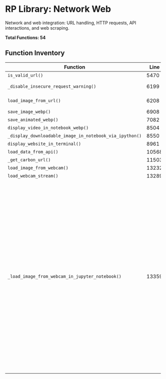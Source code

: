 # RP Library: Network Web

Network and web integration: URL handling, HTTP requests, API interactions, and web scraping.

**Total Functions: 54**

## Function Inventory

| Function | Line | Description |
|----------|------|-------------|
| `is_valid_url()` | 5470 |  Return true iff the url string is syntactically valid  Enhanced Documentation:  Validates whether a... |
| `_disable_insecure_request_warning()` | 6199 | Url should either be like http://website.com/image.png or like data:image/png;base64,iVBORw0KGgoAAAA... |
| `load_image_from_url()` | 6208 | Url should either be like http://website.com/image.png or like data:image/png;base64,iVBORw0KGgoAAAA... |
| `save_image_webp()` | 6908 | Save image in WebP format. Set lossless=True for lossless compression, False for lossy. If add_exten... |
| `save_animated_webp()` | 7082 | Save an animated video in WebP format. If add_extension is True, adds '.webp' extension if not alrea... |
| `display_video_in_notebook_webp()` | 8504 | Displays an animated webp in a Jupyter notebook with a specified quality and framerate See rp.displa... |
| `_display_downloadable_image_in_notebook_via_ipython()` | 8550 |  Display an image at full resolution in a jupyter notebook. Returns an updatable channel.   channel ... |
| `display_website_in_terminal()` | 8961 | Enhanced Documentation:  Fetches and displays a website's content as formatted text in the terminal.... |
| `load_data_from_api()` | 10568 | *(No description)* |
| `_get_carbon_url()` | 11503 | Generate a Carbon URL to visualize code snippets with syntax highlighting.  code : str The code to d... |
| `load_image_from_webcam()` | 13232 | If your camera supports multiple resolutions, input the dimensions in the height and width parameter... |
| `load_webcam_stream()` | 13289 | Grabs a screenshot from the main monitor using the Multiple Screen Shots (MSS) Library Returns it as... |
| `_load_image_from_webcam_in_jupyter_notebook()` | 13359 | VIDEO_HTML =  <video autoplay width=800 height=600></video> <script> var video = document.querySelec... |
| `shorten_url()` | 16716 | *(No description)* |
| `unshorten_url()` | 16786 | Takes a shortened URL and returns the long one EXAMPLE: unshorten_url('bit.ly/labinacube')  -->  'ht... |
| `shorten_github_url()` | 16827 | Doesn't work anymore! git.io was discontinued for some god forsaken reason :( Use rp.shorten_url ins... |
| `open_url_in_web_browser()` | 18198 | Returns the URL for google-searching the given query  EXAMPLE: >>> google_search_url('What is a dog?... |
| `google_search_url()` | 18202 | Returns the URL for google-searching the given query  EXAMPLE: >>> google_search_url('What is a dog?... |
| `open_google_search_in_web_browser()` | 18215 | Opens up the web browser to a google search of a given query |
| `_load_text_from_file_or_url()` | 20867 | *(No description)* |
| `_download_rp_gists()` | 21838 | Change directory in pseudo_terminal with history tracking. Internal helper. dir=os.path.expanduser(d... |
| `download_google_font()` | 32324 | Original code from: https://gist.github.com/ravgeetdhillon/0063aaee240c0cddb12738c232bd8a49  downloa... |
| `get_urls()` | 32456 | Parses the css file and retrieves the font urls. Parameters: content (string): The data which needs ... |
| `download_font()` | 32565 | https://github.com/ctrlcctrlv/lcd-font/raw/master/otf/LCD14.otf |
| `download_fonts()` | 32581 | See download_google_font's docstring. This is it's plural form. font_names = detuple(font_names) ret... |
| `download_google_fonts()` | 32597 | See download_google_font's docstring. This is it's plural form. font_names = detuple(font_names) ret... |
| `get_downloaded_fonts()` | 32613 |  Returns a list of font files downloaded by rp  def get(x): try: return _get_all_paths_fast( x, recu... |
| `download_all_google_fonts()` | 32740 | Download all Google fonts I know of: 120.1MB Returns a list of paths to all downloaded fonts |
| `get_youtube_video_url()` | 36888 | Gets the url of a youtube video, given either the url (in which case nothing changes) or its id  Exa... |
| `_is_youtube_video_url()` | 36905 | Returns the captions/subtitles for a YouTube video based on the given URL or video ID.  NOTE: If it ... |
| `download_youtube_video()` | 36954 | Downloads a YouTube video based on the given URL or video ID. The function can selectively download ... |
| `_ensure_punkt_downloaded()` | 40941 | Gets a list of languages supported by nltk's punkt (sentence splitter) Current languages as of writi... |
| `is_s3_url()` | 41977 | Download files from URLs with multi-protocol support and automatic path handling.  Supports HTTP/HTT... |
| `is_gs_url()` | 41981 | Download files from URLs with multi-protocol support and automatic path handling.  Supports HTTP/HTT... |
| `download_url()` | 41985 | Download files from URLs with multi-protocol support and automatic path handling.  Supports HTTP/HTT... |
| `download_urls()` | 42164 | Plural of download_url Tune the num_threads and buffer_limit for optimal downloads to avoid too many... |
| `download_url_to_cache()` | 42255 | Like download_url, except you only specify the output diectory - the filename will be chosen for you... |
| `download_urls_to_cache()` | 42303 |  Plural of rp.download_url_to_cache  urls = detuple(urls)  if show_progress in ['eta', True]: show_p... |
| `download()` | 42321 | *(No description)* |
| `_datamuse_words_request()` | 42578 |  Uses https://www.datamuse.com/api/  pip_import('requests') import requests,json response=requests.g... |
| `_ensure_curl_installed()` | 43984 | *(No description)* |
| `_web_copy()` | 44754 |  Make the request for web-copying. Can also upload arbitrary HTML pages.  assert connected_to_intern... |
| `web_copy()` | 44776 |  Send an object to RyanPython's server's clipboard  assert connected_to_internet(),"Can't connect to... |
| `web_paste()` | 44783 |  Get an object from RyanPython's server's clipboard  assert connected_to_internet(),"Can't connect t... |
| `curl()` | 47670 | Meant to imitate the 'curl' command in linux Sends a get request to the given URL and returns the re... |
| `curl_bytes()` | 47680 | Fetches a file from a specified URL and returns its bytes  Parameters: url (str): The URL of the fil... |
| `_get_openai_api_key()` | 50990 | *(No description)* |
| `run_llm_api()` | 51024 | Takes an image, finds text on it, and returns the text as a string (Optical character recognition) I... |
| `web_paste_path()` | 51825 |  FP (file paste)  data = web_paste() return gather_args_call(_paste_path_from_bundle, data,path=path... |
| `request_replace()` | 51836 | *(No description)* |
| `web_copy_path()` | 51873 |  FC (file copy)  if is_a_module(path): path = get_module_path(path) web_copy(_copy_path_to_bundle(pa... |
| `get_git_remote_url()` | 54141 | *(No description)* |
| `_distill_github_url()` | 54225 | Distills a GitHub URL to its base repository URL.  https://github.com/fperazzi/davis-2017/tree/main ... |
| `_get_repo_name_from_url()` | 54240 | Url should look like: https://github.com/gabrielloye/RNN-walkthrough/ https://github.com/gabrielloye... |

## Architectural Analysis


## Function Relationships

### Batch Operations
- `download_font()` ↔ `download_fonts()`
- `download_google_font()` ↔ `download_google_fonts()`
- `download_url()` ↔ `download_urls()`

